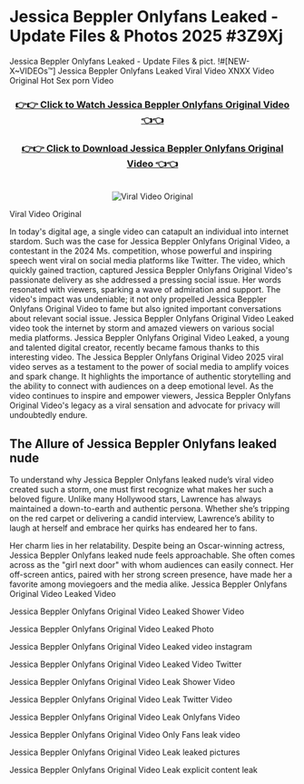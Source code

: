 # Jessica Beppler Onlyfans Leaked - Update Files & Photos 2025 #3Z9Xj

Jessica Beppler Onlyfans Leaked - Update Files & pict. !#[NEW-X~VIDEOs™] Jessica Beppler Onlyfans Leaked Viral Video XNXX Video Original Hot Sex porn Video
<br>
<div align="center">
<h3><a href="https://links2leaks.com?utm_source=jessicabeppler&utm_medium=gitlong" rel="nofollow">👉👉 Click to Watch Jessica Beppler Onlyfans Original Video 👈👈</a></h3>
<h3><a href="https://links2leaks.com?utm_source=jessicabeppler&utm_medium=gitlong" rel="nofollow">👉👉 Click to Download Jessica Beppler Onlyfans Original Video 👈👈</a></h3>
<br>
<a href="https://links2leaks.com?utm_source=jessicabeppler&utm_medium=gitlong" rel="nofollow"><img src="https://i.ibb.co/Gkj2r4b/banner.png" alt="Viral Video Original" style="max-width: 100%; display: inline-block;" data-target="animated-image.originalImage"></a>
</div>

Viral Video Original

In today's digital age, a single video can catapult an individual into internet stardom. Such was the case for Jessica Beppler Onlyfans Original Video, a contestant in the 2024 Ms. competition, whose powerful and inspiring speech went viral on social media platforms like Twitter.
The video, which quickly gained traction, captured Jessica Beppler Onlyfans Original Video's passionate delivery as she addressed a pressing social issue. Her words resonated with viewers, sparking a wave of admiration and support. The video's impact was undeniable; it not only propelled Jessica Beppler Onlyfans Original Video to fame but also ignited important conversations about relevant social issue.
Jessica Beppler Onlyfans Original Video Leaked video took the internet by storm and amazed viewers on various social media platforms. Jessica Beppler Onlyfans Original Video Leaked, a young and talented digital creator, recently became famous thanks to this interesting video.
The Jessica Beppler Onlyfans Original Video 2025 viral video serves as a testament to the power of social media to amplify voices and spark change. It highlights the importance of authentic storytelling and the ability to connect with audiences on a deep emotional level. As the video continues to inspire and empower viewers, Jessica Beppler Onlyfans Original Video's legacy as a viral sensation and advocate for privacy will undoubtedly endure.

<h2>The Allure of Jessica Beppler Onlyfans leaked nude</h2>


To understand why Jessica Beppler Onlyfans leaked nude’s viral video created such a storm, one must first recognize what makes her such a beloved figure. Unlike many Hollywood stars, Lawrence has always maintained a down-to-earth and authentic persona. Whether she’s tripping on the red carpet or delivering a candid interview, Lawrence’s ability to laugh at herself and embrace her quirks has endeared her to fans.

Her charm lies in her relatability. Despite being an Oscar-winning actress, Jessica Beppler Onlyfans leaked nude feels approachable. She often comes across as the "girl next door" with whom audiences can easily connect. Her off-screen antics, paired with her strong screen presence, have made her a favorite among moviegoers and the media alike.
Jessica Beppler Onlyfans Original Video Leaked Video

Jessica Beppler Onlyfans Original Video Leaked Shower Video

Jessica Beppler Onlyfans Original Video Leaked Photo

Jessica Beppler Onlyfans Original Video Leaked video instagram

Jessica Beppler Onlyfans Original Video Leaked Video Twitter

Jessica Beppler Onlyfans Original Video Leak Shower Video

Jessica Beppler Onlyfans Original Video Leak Twitter Video

Jessica Beppler Onlyfans Original Video Leak Onlyfans Video

Jessica Beppler Onlyfans Original Video Only Fans leak video

Jessica Beppler Onlyfans Original Video Leak leaked pictures

Jessica Beppler Onlyfans Original Video Leak explicit content leak